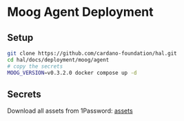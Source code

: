 # Moog Agent Deployment

## Setup

```bash
git clone https://github.com/cardano-foundation/hal.git
cd hal/docs/deployment/moog/agent
# copy the secrets
MOOG_VERSION=v0.3.2.0 docker compose up -d
```


## Secrets

Download all assets from 1Password: [assets](https://start.1password.com/open/i?a=TYQQQLKUDBAFVHQ4P7XKFCUVYM&v=fhipthmhnufti4q2kky6d7336u&i=pa22ff5xcxlusp7g4jhvvitnlq&h=cardanofoundation.1password.com)
